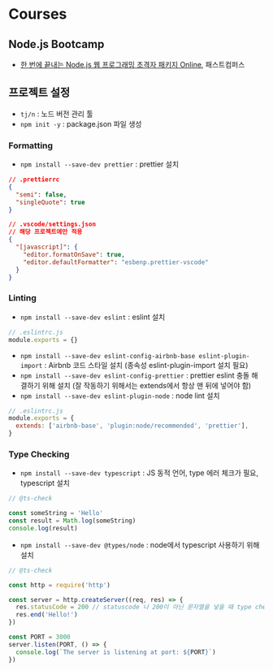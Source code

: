 # Courses

## Node.js Bootcamp

- [한 번에 끝내는 Node.js 웹 프로그래밍 초격자 패키지 Online](https://fastcampus.co.kr/dev_online_node), 패스트컴퍼스

## 프로젝트 설정

- `tj/n` : 노드 버전 관리 툴
- `npm init -y` : package.json 파일 생성

### Formatting

- `npm install --save-dev prettier` : prettier 설치

```json
// .prettierrc
{
  "semi": false,
  "singleQuote": true
}
```

```json
// .vscode/settings.json
// 해당 프로젝트에만 적용
{
  "[javascript]": {
    "editor.formatOnSave": true,
    "editor.defaultFormatter": "esbenp.prettier-vscode"
  }
}
```

### Linting

- `npm install --save-dev eslint` : eslint 설치

```jsx
// .eslintrc.js
module.exports = {}
```

- `npm install --save-dev eslint-config-airbnb-base eslint-plugin-import` : Airbnb 코드 스타일 설치 (종속성 eslint-plugin-import 설치 필요)
- `npm install --save-dev eslint-config-prettier` : prettier eslint 충돌 해결하기 위해 설치 (잘 작동하기 위해서는 extends에서 항상 맨 뒤에 넣어야 함)
- `npm install --save-dev eslint-plugin-node` : node lint 설치

```jsx
// .eslintrc.js
module.exports = {
  extends: ['airbnb-base', 'plugin:node/recommended', 'prettier'],
}
```

### Type Checking

- `npm install --save-dev typescript` : JS 동적 언어, type 에러 체크가 필요, typescript 설치

```jsx
// @ts-check

const someString = 'Hello'
const result = Math.log(someString)
console.log(result)
```

- `npm install --save-dev @types/node` : node에서 typescript 사용하기 위해 설치

```jsx
// @ts-check

const http = require('http')

const server = http.createServer((req, res) => {
  res.statusCode = 200 // statuscode 나 200이 아닌 문자열을 넣을 때 type check!
  res.end('Hello!')
})

const PORT = 3000
server.listen(PORT, () => {
  console.log(`The server is listening at port: ${PORT}`)
})
```
